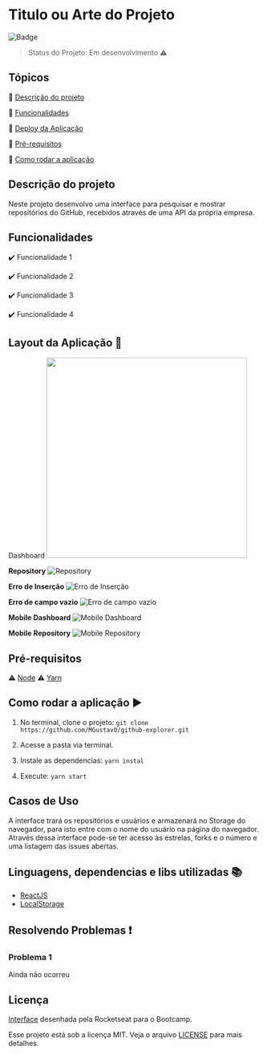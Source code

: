 # Titulo ou Arte do Projeto

![Badge](https://img.shields.io/badge/Bootcamp%20Rocketseat-ReactJS-blueviolet)

> Status do Projeto: Em desenvolvimento :warning:

## Tópicos

:small_blue_diamond: [Descrição do projeto](#descrição-do-projeto)

:small_blue_diamond: [Funcionalidades](#funcionalidades)

:small_blue_diamond: [Deploy da Aplicação](#deploy-da-aplicação-dash)

:small_blue_diamond: [Pré-requisitos](#pré-requisitos)

:small_blue_diamond: [Como rodar a aplicação](#como-rodar-a-aplicação-arrow_forward)

## Descrição do projeto

Neste projeto desenvolvo uma interface para pesquisar e mostrar repositórios do GitHub, recebidos através de uma API da própria empresa.

## Funcionalidades

:heavy_check_mark: Funcionalidade 1

:heavy_check_mark: Funcionalidade 2

:heavy_check_mark: Funcionalidade 3

:heavy_check_mark: Funcionalidade 4

## Layout da Aplicação :dash:

Dashboard
<img src="https://github.com/MGustav0/github-explorer/blob/master/extras/Screens/GitHub_Explorer_-_Dashboard.png" width="400" heigth="200" />

**Repository**
![Repository](https://github.com/MGustav0/github-explorer/blob/master/extras/Screens/GitHub_Explorer_-_Repository.png)

**Erro de Inserção**
![Erro de Inserção](https://github.com/MGustav0/github-explorer/blob/master/extras/Screens/GitHub_Explorer_-_Error_1.png)

**Erro de campo vazio**
![Erro de campo vazio](https://github.com/MGustav0/github-explorer/blob/master/extras/Screens/GitHub_Explorer_-_Error_2.png)

**Mobile Dashboard**
![Mobile Dashboard](https://github.com/MGustav0/github-explorer/blob/master/extras/Screens/GitHub_Explorer_-_Mobile_Dashboard.jpg)

**Mobile Repository**
![Mobile Repository](https://github.com/MGustav0/github-explorer/blob/master/extras/Screens/GitHub_Explorer_-_Mobile_Repository.jpg)

## Pré-requisitos

:warning: [Node](https://nodejs.org/en/download/)
:warning: [Yarn](https://yarnpkg.com/getting-started/install)

## Como rodar a aplicação :arrow_forward:

1. No terminal, clone o projeto: `git clone https://github.com/MGustav0/github-explorer.git`

2. Acesse a pasta via terminal.

3. Instale as dependencias: `yarn instal`

4. Execute: `yarn start`

## Casos de Uso

A interface trará os repositórios e usuários e armazenará no Storage do navegador, para isto entre com o nome do usuário na página do navegador. Através dessa interface pode-se ter acesso às estrelas, forks e o número e uma listagem das issues abertas.

## Linguagens, dependencias e libs utilizadas :books:

- [ReactJS](https://pt-br.reactjs.org/)
- [LocalStorage](https://developer.mozilla.org/pt-BR/docs/Web/API/Window/Window.localStorage)

## Resolvendo Problemas :exclamation:

### Problema 1

Ainda não ocorreu

## Licença

[Interface](https://www.figma.com/file/HOCmxfrElzLpI75LdzFLia/Github-Explorer?node-id=0%3A1) desenhada pela Rocketseat para o Bootcamp.

Esse projeto está sob a licença MIT. Veja o arquivo [LICENSE](LICENSE) para mais detalhes.
